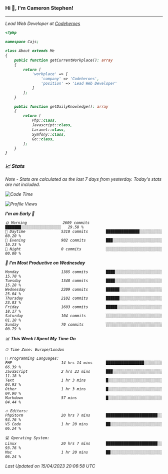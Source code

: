 ### Hi 👋, I'm Cameron Stephen!
<hr>
<p><em>Lead Web Developer at <a href="https://codeheroes.co.uk">Codeheroes</a></p>


```php
<?php

namespace Cajs;

class About extends Me
{
    public function getCurrentWorkplace(): array
    {
        return [
            'workplace' => [
                'company' => 'Codeheroes',
                'position' => 'Lead Web Developer'
            ]
        ];
    }

    public function getDailyKnowledge(): array
    {
        return [
            Php::class,
            Javascript::class,
            Laravel::class,
            Symfony::class,
            Go::class,
        ];
    }
}
```

### 📈 Stats
<p><em>Note - Stats are calculated as the last 7 days from yesterday. Today's stats are not included.</em></p>


<!--START_SECTION:waka-->
![Code Time](http://img.shields.io/badge/Code%20Time-3%2C311%20hrs%2041%20mins-blue)

![Profile Views](http://img.shields.io/badge/Profile%20Views-0-blue)

**I'm an Early 🐤** 

```text
🌞 Morning                2609 commits        ███████░░░░░░░░░░░░░░░░░░   29.58 % 
🌆 Daytime                5310 commits        ███████████████░░░░░░░░░░   60.20 % 
🌃 Evening                902 commits         ███░░░░░░░░░░░░░░░░░░░░░░   10.23 % 
🌙 Night                  0 commits           ░░░░░░░░░░░░░░░░░░░░░░░░░   00.00 % 
```
📅 **I'm Most Productive on Wednesday** 

```text
Monday                   1385 commits        ████░░░░░░░░░░░░░░░░░░░░░   15.70 % 
Tuesday                  1348 commits        ████░░░░░░░░░░░░░░░░░░░░░   15.28 % 
Wednesday                2209 commits        ██████░░░░░░░░░░░░░░░░░░░   25.04 % 
Thursday                 2102 commits        ██████░░░░░░░░░░░░░░░░░░░   23.83 % 
Friday                   1603 commits        █████░░░░░░░░░░░░░░░░░░░░   18.17 % 
Saturday                 104 commits         ░░░░░░░░░░░░░░░░░░░░░░░░░   01.18 % 
Sunday                   70 commits          ░░░░░░░░░░░░░░░░░░░░░░░░░   00.79 % 
```


📊 **This Week I Spent My Time On** 

```text
🕑︎ Time Zone: Europe/London

💬 Programming Languages: 
PHP                      14 hrs 14 mins      █████████████████░░░░░░░░   66.39 % 
JavaScript               2 hrs 23 mins       ███░░░░░░░░░░░░░░░░░░░░░░   11.18 % 
Text                     1 hr 3 mins         █░░░░░░░░░░░░░░░░░░░░░░░░   04.93 % 
Other                    1 hr 3 mins         █░░░░░░░░░░░░░░░░░░░░░░░░   04.90 % 
Markdown                 57 mins             █░░░░░░░░░░░░░░░░░░░░░░░░   04.44 % 

🔥 Editors: 
PhpStorm                 20 hrs 7 mins       ███████████████████████░░   93.76 % 
VS Code                  1 hr 20 mins        ██░░░░░░░░░░░░░░░░░░░░░░░   06.24 % 

💻 Operating System: 
Linux                    20 hrs 7 mins       ███████████████████████░░   93.76 % 
Mac                      1 hr 20 mins        ██░░░░░░░░░░░░░░░░░░░░░░░   06.24 % 
```


 Last Updated on 15/04/2023 20:06:58 UTC
<!--END_SECTION:waka-->
